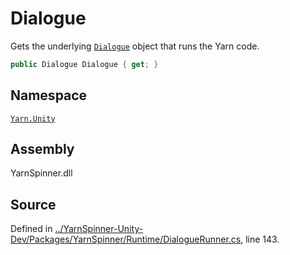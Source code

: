 # Dialogue

Gets the underlying [`Dialogue`](dialoguerunner.dialogue.md) object that runs the Yarn code.

```csharp
public Dialogue Dialogue { get; }
```

## Namespace

[`Yarn.Unity`](../)

## Assembly

YarnSpinner.dll

## Source

Defined in [../YarnSpinner-Unity-Dev/Packages/YarnSpinner/Runtime/DialogueRunner.cs](https://github.com/YarnSpinnerTool/YarnSpinner-Unity//blob/develop/Runtime/DialogueRunner.cs#L143), line 143.

